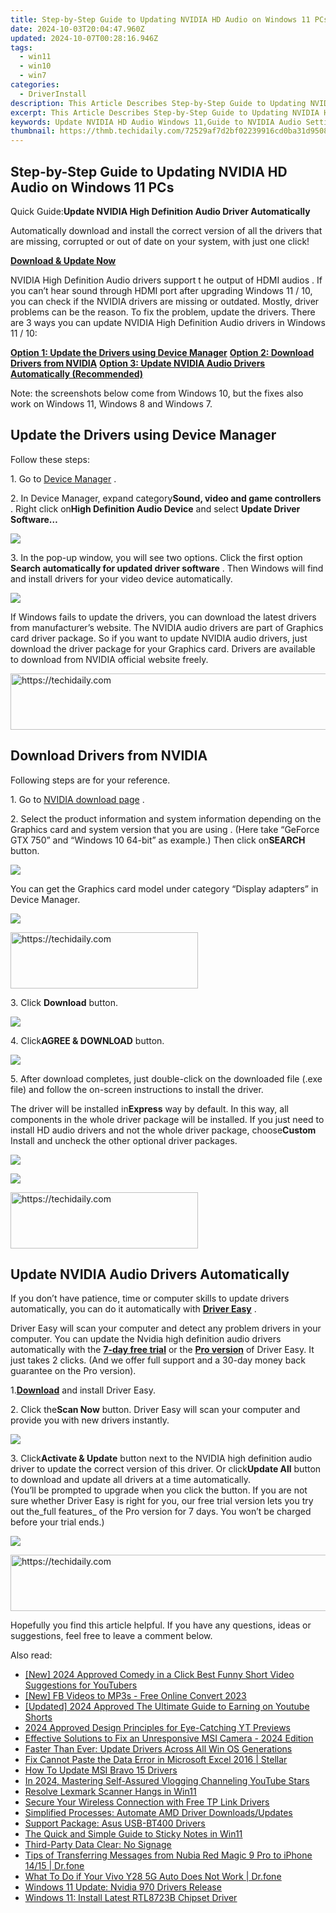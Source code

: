 ```yaml
---
title: Step-by-Step Guide to Updating NVIDIA HD Audio on Windows 11 PCs
date: 2024-10-03T20:04:47.960Z
updated: 2024-10-07T00:28:16.946Z
tags:
  - win11
  - win10
  - win7
categories:
  - DriverInstall
description: This Article Describes Step-by-Step Guide to Updating NVIDIA HD Audio on Windows 11 PCs
excerpt: This Article Describes Step-by-Step Guide to Updating NVIDIA HD Audio on Windows 11 PCs
keywords: Update NVIDIA HD Audio Windows 11,Guide to NVIDIA Audio Settings in Windows 11,How to Modify NVIDIA Audio Configuration (Windows),NVIDIA Audio Driver Update for PCs,Step-by-Step NVIDIA Sound Enhancement on Windows 11,Improving NVIDIA HD Audio on Windows 11 Laptops/PCs,Configuring NVIDIA Hardware in Windows 11 OS
thumbnail: https://thmb.techidaily.com/72529af7d2bf02239916cd0ba31d950846919ac8ac9ff5b071dc373f5d27eae7.jpg
---
```


## Step-by-Step Guide to Updating NVIDIA HD Audio on Windows 11 PCs

 Quick Guide:**Update NVIDIA High Definition Audio Driver Automatically**

 Automatically download and install the correct version of all the drivers that are missing, corrupted or out of date on your system, with just one click!

[**Download & Update Now**](https://tools.techidaily.com/drivereasy/download/)

 NVIDIA High Definition Audio drivers support t he output of HDMI audios . If you can’t hear sound through HDMI port after upgrading Windows 11 / 10, you can check if the NVIDIA drivers are missing or outdated. Mostly, driver problems can be the reason. To fix the problem, update the drivers. There are 3 ways you can update NVIDIA High Definition Audio drivers in Windows 11 / 10:

[**Option 1: Update the Drivers using Device Manager**](#option1)
[**Option 2: Download Drivers from NVIDIA**](#option2)
[**Option 3: Update NVIDIA Audio Drivers Automatically (Recommended)**](#option3)

 Note: the screenshots below come from Windows 10, but the fixes also work on Windows 11, Windows 8 and Windows 7.

## **Update the Drivers using Device Manager**

Follow these steps:

1\. Go to [Device Manager](https://tools.techidaily.com/drivereasy/download/) .

 2\. In Device Manager, expand category**Sound, video and game controllers** . Right click on**High Definition Audio Device** and select **Update Driver Software…**

![](https://images.drivereasy.com/wp-content/uploads/2016/05/img_5742b3890be77.png)

 3\. In the pop-up window, you will see two options. Click the first option **Search automatically for updated driver software**  . Then Windows will find and install drivers for your video device automatically.

![](https://images.drivereasy.com/wp-content/uploads/2016/05/img_5742b40160063.png)

 If Windows fails to update the drivers, you can download the latest drivers from manufacturer’s website. The NVIDIA audio drivers are part of Graphics card driver package. So if you want to update NVIDIA audio drivers, just download the driver package for your Graphics card. Drivers are available to download from NVIDIA official website freely.

<!-- affiliate ads begin -->
<a href="https://aligracehair.sjv.io/c/5597632/1972670/19272" target="_top" id="1972670">
  <img src="//a.impactradius-go.com/display-ad/19272-1972670" border="0" alt="https://techidaily.com" width="728" height="90"/>
</a>
<img height="0" width="0" src="https://aligracehair.sjv.io/i/5597632/1972670/19272" style="position:absolute;visibility:hidden;" border="0" />
<!-- affiliate ads end -->

## **Download Drivers from NVIDIA**

Following steps are for your reference.

 1\. Go to [NVIDIA download page](https://tools.techidaily.com/drivereasy/download/) .

 2\. Select the product information and system information depending on the Graphics card and system version that you are using . (Here take “GeForce GTX 750” and “Windows 10 64-bit” as example.) Then click on**SEARCH** button.

![](https://images.drivereasy.com/wp-content/uploads/2016/05/img_5742b9a18efce.png)

 You can get the Graphics card model under category “Display adapters” in Device Manager.

![](https://images.drivereasy.com/wp-content/uploads/2016/05/img_5742ba69c39f8.png)

<!-- affiliate ads begin -->
<a href="https://aligracehair.sjv.io/c/5597632/1934288/19272" target="_top" id="1934288">
  <img src="//a.impactradius-go.com/display-ad/19272-1934288" border="0" alt="https://techidaily.com" width="300" height="90"/>
</a>
<img height="0" width="0" src="https://aligracehair.sjv.io/i/5597632/1934288/19272" style="position:absolute;visibility:hidden;" border="0" />
<!-- affiliate ads end -->

 3\. Click **Download**  button.

![](https://images.drivereasy.com/wp-content/uploads/2016/05/img_5742bbaee7b9a.png)

 4\. Click**AGREE & DOWNLOAD** button.

![](https://images.drivereasy.com/wp-content/uploads/2016/05/img_5742bc0b535c7.png)

 5\. After download completes, just double-click on the downloaded file (.exe file) and follow the on-screen instructions to install the driver.

 The driver will be installed in**Express** way by default. In this way, all components in the whole driver package will be installed. If you just need to install HD audio drivers and not the whole driver package, choose**Custom** Install and uncheck the other optional driver packages.

![](https://images.drivereasy.com/wp-content/uploads/2016/05/img_5742bd389e2bd.png)

![](https://images.drivereasy.com/wp-content/uploads/2016/05/img_5742bd7441228.png)

<!-- affiliate ads begin -->
<a href="https://aligracehair.sjv.io/c/5597632/2006928/19272" target="_top" id="2006928">
  <img src="//a.impactradius-go.com/display-ad/19272-2006928" border="0" alt="https://techidaily.com" width="300" height="90"/>
</a>
<img height="0" width="0" src="https://aligracehair.sjv.io/i/5597632/2006928/19272" style="position:absolute;visibility:hidden;" border="0" />
<!-- affiliate ads end -->

## **Update NVIDIA Audio Drivers Automatically**

 If you don’t have patience, time or computer skills to update drivers automatically, you can do it automatically with **[Driver Easy](https://tools.techidaily.com/drivereasy/download/)**  .

 Driver Easy will scan your computer and detect any problem drivers in your computer. You can update the Nvidia high definition audio drivers automatically with the **[7-day free trial](https://tools.techidaily.com/drivereasy/download/)**  or the **[Pro version](https://tools.techidaily.com/drivereasy/download/)**  of Driver Easy. It just takes 2 clicks. (And we offer full support and a 30-day money back guarantee on the Pro version).

 1.[**Download**](https://tools.techidaily.com/drivereasy/download/) and install Driver Easy.

 2\. Click the**Scan Now** button. Driver Easy will scan your computer and provide you with new drivers instantly.

![](https://www.drivereasy.com/wp-content/uploads/2018/12/scan-1200x840.jpg)

 3\. Click**Activate & Update** button next to the NVIDIA high definition audio driver to update the correct version of this driver. Or click**Update All** button to download and update all drivers at a time automatically.  
 (You’ll be prompted to upgrade when you click the button. If you are not sure whether Driver Easy is right for you, our free trial version lets you try out the_full features_ of the Pro version for 7 days. You won’t be charged before your trial ends.)

![](https://www.drivereasy.com/wp-content/uploads/2024/05/NVIDIA-High-Definition-Audio.jpg)

<!-- affiliate ads begin -->
<a href="https://aligracehair.sjv.io/c/5597632/2047411/19272" target="_top" id="2047411">
  <img src="//a.impactradius-go.com/display-ad/19272-2047411" border="0" alt="https://techidaily.com" width="728" height="90"/>
</a>
<img height="0" width="0" src="https://aligracehair.sjv.io/i/5597632/2047411/19272" style="position:absolute;visibility:hidden;" border="0" />
<!-- affiliate ads end -->

 Hopefully you find this article helpful. If you have any questions, ideas or suggestions, feel free to leave a comment below.

<ins class="adsbygoogle"
     style="display:block"
     data-ad-format="autorelaxed"
     data-ad-client="ca-pub-7571918770474297"
     data-ad-slot="1223367746"></ins>

<ins class="adsbygoogle"
     style="display:block"
     data-ad-client="ca-pub-7571918770474297"
     data-ad-slot="8358498916"
     data-ad-format="auto"
     data-full-width-responsive="true"></ins>

<span class="atpl-alsoreadstyle">Also read:</span>
<div><ul>
<li><a href="https://facebook-record-videos.techidaily.com/new-2024-approved-comedy-in-a-click-best-funny-short-video-suggestions-for-youtubers/"><u>[New] 2024 Approved Comedy in a Click Best Funny Short Video Suggestions for YouTubers</u></a></li>
<li><a href="https://facebook-videos.techidaily.com/new-fb-videos-to-mp3s-free-online-convert-2023/"><u>[New] FB Videos to MP3s - Free Online Convert 2023</u></a></li>
<li><a href="https://youtube-lab.techidaily.com/ed-2024-approved-the-ultimate-guide-to-earning-on-youtube-shorts/"><u>[Updated] 2024 Approved The Ultimate Guide to Earning on Youtube Shorts</u></a></li>
<li><a href="https://youtube-web.techidaily.com/approved-design-principles-for-eye-catching-yt-previews/"><u>2024 Approved Design Principles for Eye-Catching YT Previews</u></a></li>
<li><a href="https://tech-recovery.techidaily.com/effective-solutions-to-fix-an-unresponsive-msi-camera-2024-edition/"><u>Effective Solutions to Fix an Unresponsive MSI Camera - 2024 Edition</u></a></li>
<li><a href="https://driver-install.techidaily.com/faster-than-ever-update-drivers-across-all-win-os-generations/"><u>Faster Than Ever: Update Drivers Across All Win OS Generations</u></a></li>
<li><a href="https://phone-solutions.techidaily.com/fix-cannot-paste-the-data-error-in-microsoft-excel-2016-stellar-by-stellar-guide/"><u>Fix Cannot Paste the Data Error in Microsoft Excel 2016 | Stellar</u></a></li>
<li><a href="https://driver-install.techidaily.com/how-to-update-msi-bravo-15-drivers/"><u>How To Update MSI Bravo 15 Drivers</u></a></li>
<li><a href="https://youtube-lab.techidaily.com/24-mastering-self-assured-vlogging-channeling-youtube-stars/"><u>In 2024, Mastering Self-Assured Vlogging Channeling YouTube Stars</u></a></li>
<li><a href="https://driver-install.techidaily.com/resolve-lexmark-scanner-hangs-in-win11/"><u>Resolve Lexmark Scanner Hangs in Win11</u></a></li>
<li><a href="https://driver-install.techidaily.com/secure-your-wireless-connection-with-free-tp-link-drivers/"><u>Secure Your Wireless Connection with Free TP Link Drivers</u></a></li>
<li><a href="https://driver-install.techidaily.com/simplified-processes-automate-amd-driver-downloadsupdates/"><u>Simplified Processes: Automate AMD Driver Downloads/Updates</u></a></li>
<li><a href="https://driver-install.techidaily.com/support-package-asus-usb-bt400-drivers/"><u>Support Package: Asus USB-BT400 Drivers</u></a></li>
<li><a href="https://win11-tips.techidaily.com/the-quick-and-simple-guide-to-sticky-notes-in-win11/"><u>The Quick and Simple Guide to Sticky Notes in Win11</u></a></li>
<li><a href="https://driver-install.techidaily.com/third-party-data-clear-no-signage/"><u>Third-Party Data Clear: No Signage</u></a></li>
<li><a href="https://android-transfer.techidaily.com/tips-of-transferring-messages-from-nubia-red-magic-9-pro-to-iphone-1415-drfone-by-drfone-transfer-from-android-transfer-from-android/"><u>Tips of Transferring Messages from Nubia Red Magic 9 Pro to iPhone 14/15 | Dr.fone</u></a></li>
<li><a href="https://howto.techidaily.com/what-to-do-if-your-vivo-y28-5g-auto-does-not-work-drfone-by-drfone-fix-android-problems-fix-android-problems/"><u>What To Do if Your Vivo Y28 5G Auto Does Not Work | Dr.fone</u></a></li>
<li><a href="https://driver-install.techidaily.com/windows-11-update-nvidia-970-drivers-release/"><u>Windows 11 Update: Nvidia 970 Drivers Release</u></a></li>
<li><a href="https://driver-install.techidaily.com/windows-11-install-latest-rtl8723b-chipset-driver/"><u>Windows 11: Install Latest RTL8723B Chipset Driver</u></a></li>
</ul></div>

